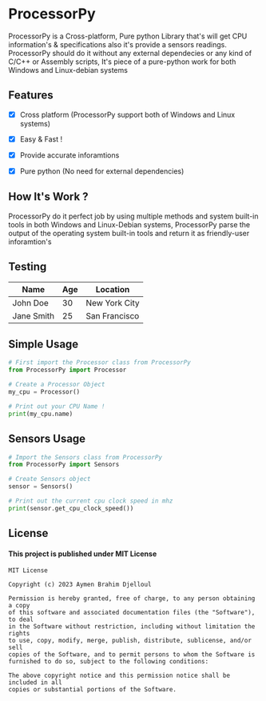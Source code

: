 <!-- GitHub README.md -->

<h1>ProcessorPy</h1>

<p>ProcessorPy is a Cross-platform, Pure python Library that's will get CPU information's & specifications also it's provide a sensors readings.
ProcessorPy should do it without any external dependecies or any kind of C/C++ or Assembly scripts, It's piece of a pure-python work for both Windows and Linux-debian systems</p>

<h2>Features</h2>

-[x] Cross platform (ProcessorPy support both of Windows and Linux systems)

-[x] Easy & Fast !

-[x] Provide accurate inforamtions

-[x] Pure python (No need for external dependencies)

<h2>How It's Work ?</h2>
<p1>ProcessorPy do it perfect job by using multiple methods and system built-in tools in both Windows and Linux-Debian systems,
  ProcessorPy parse the output of the operating system built-in tools and return it as friendly-user inforamtion's
</p1>

<h2>Testing</h2>

| Name      | Age | Location      |
|-----------|-----|---------------|
| John Doe  | 30  | New York City |
| Jane Smith| 25  | San Francisco|


Simple Usage
-----
~~~python
# First import the Processor class from ProcessorPy
from ProcessorPy import Processor

# Create a Processor Object
my_cpu = Processor()

# Print out your CPU Name !
print(my_cpu.name)

~~~

Sensors Usage
-----
~~~python
# Import the Sensors class from ProcessorPy
from ProcessorPy import Sensors

# Create Sensors object
sensor = Sensors()

# Print out the current cpu clock speed in mhz
print(sensor.get_cpu_clock_speed())

~~~


<h2>License</h2>
<h4>This project is published under MIT License </h4>

~~~
MIT License

Copyright (c) 2023 Aymen Brahim Djelloul

Permission is hereby granted, free of charge, to any person obtaining a copy
of this software and associated documentation files (the "Software"), to deal
in the Software without restriction, including without limitation the rights
to use, copy, modify, merge, publish, distribute, sublicense, and/or sell
copies of the Software, and to permit persons to whom the Software is
furnished to do so, subject to the following conditions:

The above copyright notice and this permission notice shall be included in all
copies or substantial portions of the Software.

~~~

